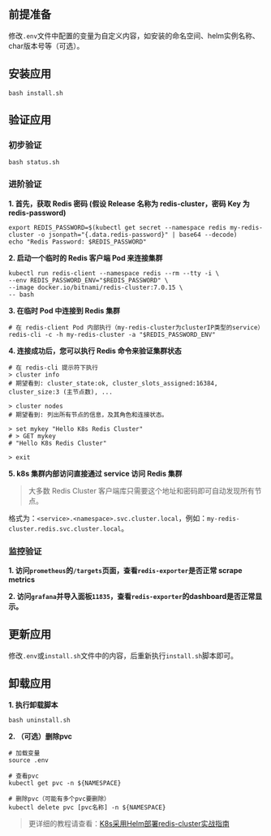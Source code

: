 前提准备
---

修改`.env`文件中配置的变量为自定义内容，如安装的命名空间、helm实例名称、char版本号等（可选）。

安装应用
---

```shell
bash install.sh
```

验证应用
---

### 初步验证

```shell
bash status.sh
```

### 进阶验证

**1. 首先，获取 Redis 密码 (假设 Release 名称为 redis-cluster，密码 Key 为 redis-password)**

```shell
export REDIS_PASSWORD=$(kubectl get secret --namespace redis my-redis-cluster -o jsonpath="{.data.redis-password}" | base64 --decode)
echo "Redis Password: $REDIS_PASSWORD"
```
   
**2. 启动一个临时的 Redis 客户端 Pod 来连接集群**

```shell
kubectl run redis-client --namespace redis --rm --tty -i \
--env REDIS_PASSWORD_ENV="$REDIS_PASSWORD" \
--image docker.io/bitnami/redis-cluster:7.0.15 \
-- bash
```
   
**3. 在临时 Pod 中连接到 Redis 集群**

```shell
# 在 redis-client Pod 内部执行（my-redis-cluster为clusterIP类型的service）
redis-cli -c -h my-redis-cluster -a "$REDIS_PASSWORD_ENV"
```

**4. 连接成功后，您可以执行 Redis 命令来验证集群状态**

```shell
# 在 redis-cli 提示符下执行
> cluster info
# 期望看到: cluster_state:ok, cluster_slots_assigned:16384, cluster_size:3 (主节点数), ...

> cluster nodes
# 期望看到: 列出所有节点的信息，及其角色和连接状态。

> set mykey "Hello K8s Redis Cluster"
# > GET mykey
# "Hello K8s Redis Cluster"

> exit
```
   
**5. k8s 集群内部访问直接通过 service 访问 Redis 集群**

> 大多数 Redis Cluster 客户端库只需要这个地址和密码即可自动发现所有节点。

格式为：`<service>.<namespace>.svc.cluster.local`，例如：`my-redis-cluster.redis.svc.cluster.local`。

### 监控验证

**1. 访问`prometheus`的`/targets`页面，查看`redis-exporter`是否正常 scrape metrics**

**2. 访问`grafana`并导入面板`11835`，查看`redis-exporter`的dashboard是否正常显示。**
    

更新应用
---

修改`.env`或`install.sh`文件中的内容，后重新执行`install.sh`脚本即可。

卸载应用
---

**1. 执行卸载脚本**

```shell
bash uninstall.sh
```

**2. （可选）删除pvc**

```shell
# 加载变量
source .env

# 查看pvc
kubectl get pvc -n ${NAMESPACE}

# 删除pvc（可能有多个pvc要删除）
kubectl delete pvc [pvc名称] -n ${NAMESPACE}
```

> 更详细的教程请查看：[K8s采用Helm部署redis-cluster实战指南](https://lbs.wiki/pages/5c36b781/)

